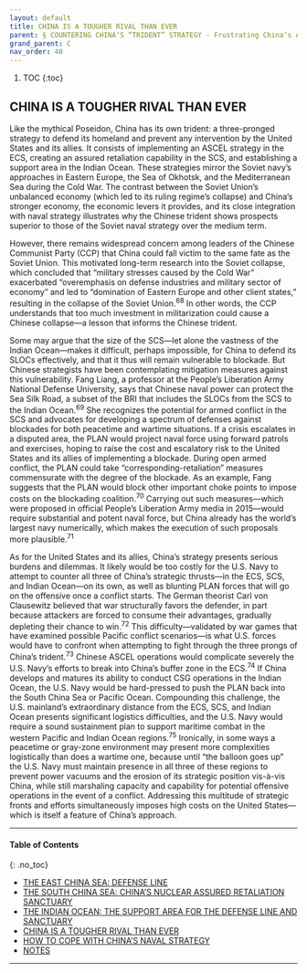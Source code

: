 ```yaml
---
layout: default
title: CHINA IS A TOUGHER RIVAL THAN EVER
parent: § COUNTERING CHINA’S “TRIDENT” STRATEGY - Frustrating China’s Aims in the East and South China Seas and the Indian Ocean
grand_parent: C
nav_order: 40 
---
```

<style>
.dont-break-out {
  /* These are technically the same, but use both */
  overflow-wrap: break-word;
  word-wrap: break-word;

     -ms-word-break: break-all;
  /* This is the dangerous one in WebKit, as it breaks things wherever */
  word-break: break-all;
  /* Instead use this non-standard one: */
  word-break: break-word;
}

.youtube-container {
    position: relative;
    width: 100%;
    height: 0;
    padding-bottom: 56.25%;
}
.youtube-video {
    position: absolute;
    top: 0;
    left: 0;
    width: 100%;
    height: 100%;
}

</style>

<div class="dont-break-out" markdown="1">

1. TOC
{:toc}

## CHINA IS A TOUGHER RIVAL THAN EVER
Like the mythical Poseidon, China has its own trident: a three-pronged strategy to defend its homeland and prevent any intervention by the United States and its allies. It consists of implementing an ASCEL strategy in the ECS, creating an assured retaliation capability in the SCS, and establishing a support area in the Indian Ocean. These strategies mirror the Soviet navy’s approaches in Eastern Europe, the Sea of Okhotsk, and the Mediterranean Sea during the Cold War. The contrast between the Soviet Union’s unbalanced economy (which led to its ruling regime’s collapse) and China’s stronger economy, the economic levers it provides, and its close integration with naval strategy illustrates why the Chinese trident shows prospects superior to those of the Soviet naval strategy over the medium term.

However, there remains widespread concern among leaders of the Chinese Communist Party (CCP) that China could fall victim to the same fate as the Soviet Union. This motivated long-term research into the Soviet collapse, which concluded that “military stresses caused by the Cold War” exacerbated “overemphasis on defense industries and military sector of economy” and led to “domination of Eastern Europe and other client states,” resulting in the collapse of the Soviet Union.<sup>68</sup> In other words, the CCP understands that too much investment in militarization could cause a Chinese collapse—a lesson that informs the Chinese trident.

Some may argue that the size of the SCS—let alone the vastness of the Indian Ocean—makes it difficult, perhaps impossible, for China to defend its SLOCs effectively, and that it thus will remain vulnerable to blockade. But Chinese strategists have been contemplating mitigation measures against this vulnerability. Fang Liang, a professor at the People’s Liberation Army National Defense University, says that Chinese naval power can protect the Sea Silk Road, a subset of the BRI that includes the SLOCs from the SCS to the Indian Ocean.<sup>69</sup> She recognizes the potential for armed conflict in the SCS and advocates for developing a spectrum of defenses against blockades for both peacetime and wartime situations. If a crisis escalates in a disputed area, the PLAN would project naval force using forward patrols and exercises, hoping to raise the cost and escalatory risk to the United States and its allies of implementing a blockade. During open armed conflict, the PLAN could take “corresponding-retaliation” measures commensurate with the degree of the blockade. As an example, Fang suggests that the PLAN would block other important choke points to impose costs on the blockading coalition.<sup>70</sup> Carrying out such measures—which were proposed in official People’s Liberation Army media in 2015—would require substantial and potent naval force, but China already has the world’s largest navy numerically, which makes the execution of such proposals more plausible.<sup>71</sup>

As for the United States and its allies, China’s strategy presents serious burdens and dilemmas. It likely would be too costly for the U.S. Navy to attempt to counter all three of China’s strategic thrusts—in the ECS, SCS, and Indian Ocean—on its own, as well as blunting PLAN forces that will go on the offensive once a conflict starts. The German theorist Carl von Clausewitz believed that war structurally favors the defender, in part because attackers are forced to consume their advantages, gradually depleting their chance to win.<sup>72</sup> This difficulty—validated by war games that have examined possible Pacific conflict scenarios—is what U.S. forces would have to confront when attempting to fight through the three prongs of China’s trident.<sup>73</sup> Chinese ASCEL operations would complicate severely the U.S. Navy’s efforts to break into China’s buffer zone in the ECS.<sup>74</sup> If China develops and matures its ability to conduct CSG operations in the Indian Ocean, the U.S. Navy would be hard-pressed to push the PLAN back into the South China Sea or Pacific Ocean. Compounding this challenge, the U.S. mainland’s extraordinary distance from the ECS, SCS, and Indian Ocean presents significant logistics difficulties, and the U.S. Navy would require a sound sustainment plan to support maritime combat in the western Pacific and Indian Ocean regions.<sup>75</sup> Ironically, in some ways a peacetime or gray-zone environment may present more complexities logistically than does a wartime one, because until “the balloon goes up” the U.S. Navy must maintain presence in all three of these regions to prevent power vacuums and the erosion of its strategic position vis-à-vis China, while still marshaling capacity and capability for potential offensive operations in the event of a conflict. Addressing this multitude of strategic fronts and efforts simultaneously imposes high costs on the United States—which is itself a feature of China’s approach.

***

#### Table of Contents
{: .no_toc}

<ul><li> <a href="/docs/C/COUNTERING-CHINA’S-“TRIDENT”-STRATEGY-Frustrating-China’s-Aims-in-the-East-and-South-China-Seas-and-the-Indian-Ocean-1/">
THE EAST CHINA SEA: DEFENSE LINE</a></li><li> <a href="/docs/C/COUNTERING-CHINA’S-“TRIDENT”-STRATEGY-Frustrating-China’s-Aims-in-the-East-and-South-China-Seas-and-the-Indian-Ocean-2/">
THE SOUTH CHINA SEA: CHINA’S NUCLEAR ASSURED RETALIATION SANCTUARY</a></li><li> <a href="/docs/C/COUNTERING-CHINA’S-“TRIDENT”-STRATEGY-Frustrating-China’s-Aims-in-the-East-and-South-China-Seas-and-the-Indian-Ocean-3/">
THE INDIAN OCEAN: THE SUPPORT AREA FOR THE DEFENSE LINE AND SANCTUARY</a></li><li> <a href="/docs/C/COUNTERING-CHINA’S-“TRIDENT”-STRATEGY-Frustrating-China’s-Aims-in-the-East-and-South-China-Seas-and-the-Indian-Ocean-4/">
CHINA IS A TOUGHER RIVAL THAN EVER</a></li><li> <a href="/docs/C/COUNTERING-CHINA’S-“TRIDENT”-STRATEGY-Frustrating-China’s-Aims-in-the-East-and-South-China-Seas-and-the-Indian-Ocean-5/">
HOW TO COPE WITH CHINA’S NAVAL STRATEGY</a></li><li> <a href="/docs/C/COUNTERING-CHINA’S-“TRIDENT”-STRATEGY-Frustrating-China’s-Aims-in-the-East-and-South-China-Seas-and-the-Indian-Ocean-6/">
NOTES</a></li></ul>

***

</div>
